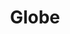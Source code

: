 ---
title: Globe
tags:
icon: globe
svg: '<svg xmlns="http://www.w3.org/2000/svg" width="24" height="24" fill="none" viewBox="0 0 24 24" stroke-width="1.5" stroke-linecap="round" stroke-linejoin="round" stroke="currentColor"><path d="M12 20.5a8.5 8.5 0 0 0 0-17m0 17a8.5 8.5 0 0 1 0-17m0 17c2.608 0 3.722-3.806 3.722-8.5S14.608 3.5 12 3.5m0 17c-2.608 0-3.722-3.806-3.722-8.5S9.392 3.5 12 3.5M3.972 9.167h16.056M3.972 14.833h16.056"/></svg>'
---